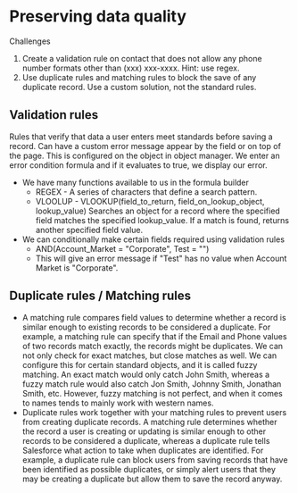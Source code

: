 # Preserving data quality
Challenges 
1. Create a validation rule on contact that does not allow any phone number formats other than (xxx) xxx-xxxx. Hint: use regex.
2. Use duplicate rules and matching rules to block the save of any duplicate record. Use a custom solution, not the standard rules.

## Validation rules 
Rules that verify that data a user enters meet standards before saving a record. Can have a custom 
error message appear by the field or on top of the page. This is configured on the object in object 
manager. We enter an error condition formula and if it evaluates to true, we display our error. 


- We have many functions available to us in the formula builder
  - REGEX - A series of characters that define a search pattern.
  - VLOOLUP - VLOOKUP(field_to_return, field_on_lookup_object, lookup_value) Searches an object for a record where the specified field matches the specified lookup_value. If a match is found, returns another specified field value.
- We can conditionally make certain fields required using validation rules
  - AND(Account_Market = "Corporate", Test = "")
  - This will give an error message if "Test" has no value when Account Market is "Corporate".

## Duplicate rules / Matching rules

- A matching rule compares field values to determine whether a record is similar enough to existing records to be considered a duplicate. For example, a matching rule can specify that if the Email and Phone values of two records match exactly, the records might be duplicates. We can not only check for exact matches, but close matches as well. We can configure this for certain standard objects, and it is called fuzzy matching. An exact match would only catch John Smith, whereas a fuzzy match rule would also catch Jon Smith, Johnny Smith, Jonathan Smith, etc. However, fuzzy matching is not perfect, and when it comes to names tends to mainly work with western names.
- Duplicate rules work together with your matching rules to prevent users from creating duplicate records. A matching rule determines whether the record a user is creating or updating is similar enough to other records to be considered a duplicate, whereas a duplicate rule tells Salesforce what action to take when duplicates are identified. For example, a duplicate rule can block users from saving records that have been identified as possible duplicates, or simply alert users that they may be creating a duplicate but allow them to save the record anyway.
